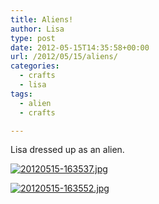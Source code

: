```yaml
---
title: Aliens!
author: Lisa
type: post
date: 2012-05-15T14:35:58+00:00
url: /2012/05/15/aliens/
categories:
  - crafts
  - lisa
tags:
  - alien
  - crafts

---
```

Lisa dressed up as an alien. 

[<img src="http://www.lisablevins.com/uploads/2012/05/20120515-163537.jpg" alt="20120515-163537.jpg" class="alignnone size-full" />][1]

[<img src="http://www.lisablevins.com/uploads/2012/05/20120515-163552.jpg" alt="20120515-163552.jpg" class="alignnone size-full" />][2]

 [1]: http://www.lisablevins.com/uploads/2012/05/20120515-163537.jpg
 [2]: http://www.lisablevins.com/uploads/2012/05/20120515-163552.jpg